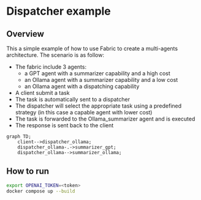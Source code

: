 # Dispatcher example

## Overview

This a simple example of how to use Fabric to create a multi-agents architecture. The scenario is as follow:

- The fabric include 3 agents:
  - a GPT agent with a summarizer capability and a high cost
  - an Ollama agent with a summarizer capability and a low cost
  - an Ollama agent with a dispatching capability 
- A client submit a task
- The task is automatically sent to a dispatcher
- The dispatcher will select the appropriate task using a predefined strategy 
(in this case a capable agent with lower cost)
- The task is forwarded to the Ollama_summarizer agent and is executed
- The response is sent back to the client

```mermaid
graph TD;
    client-->dispatcher_ollama;
    dispatcher_ollama-.->summarizer_gpt;
    dispatcher_ollama-->summarizer_ollama;
```

## How to run

```bash
export OPENAI_TOKEN=<token>
docker compose up --build
```

